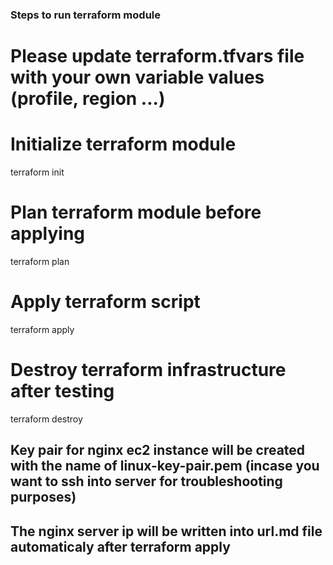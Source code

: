 ### Steps to run terraform module
# Please update terraform.tfvars file with your own variable values (profile, region ...)

# Initialize terraform module
terraform init

# Plan terraform module before applying
terraform plan

# Apply terraform script
terraform apply

# Destroy terraform infrastructure after testing
terraform destroy

## Key pair for nginx ec2 instance will be created with the name of linux-key-pair.pem (incase you want to ssh into server for troubleshooting purposes)

## The nginx server ip will be written into url.md file automaticaly after terraform apply